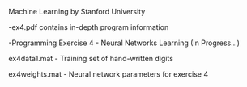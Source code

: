 Machine Learning by Stanford University

-ex4.pdf contains in-depth program information

-Programming Exercise 4 - Neural Networks Learning (In Progress...)

ex4data1.mat - Training set of hand-written digits

ex4weights.mat - Neural network parameters for exercise 4
